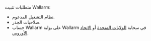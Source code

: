 متطلبات تثبيت Wallarm:

* نظام التشغيل المدعوم.
* صلاحيات الجذر.
* حساب Wallarm على بوابة Wallarm في سحابة [الولايات المتحدة](https://us1.my.wallarm.com) أو [الاتحاد الأوروبي](https://my.wallarm.com).